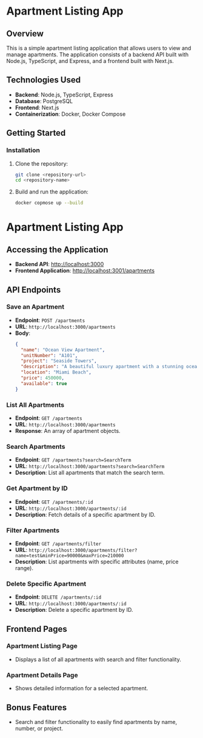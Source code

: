 # Apartment Listing App

## Overview
This is a simple apartment listing application that allows users to view and manage apartments. The application consists of a backend API built with Node.js, TypeScript, and Express, and a frontend built with Next.js.

## Technologies Used
- **Backend**: Node.js, TypeScript, Express
- **Database**: PostgreSQL
- **Frontend**: Next.js
- **Containerization**: Docker, Docker Compose

## Getting Started

### Installation
1. Clone the repository:
   ```bash
   git clone <repository-url>
   cd <repository-name>
2. Build and run the application:
   ```bash
   docker copmose up --build
 # Apartment Listing App

## Accessing the Application
- **Backend API**: [http://localhost:3000](http://localhost:3000)
- **Frontend Application**: [http://localhost:3001/apartments](http://localhost:3001/apartments)

## API Endpoints

### Save an Apartment
- **Endpoint**: `POST /apartments`
- **URL**: `http://localhost:3000/apartments`
- **Body**:
  ```json
  {
    "name": "Ocean View Apartment",
    "unitNumber": "A101",
    "project": "Seaside Towers",
    "description": "A beautiful luxury apartment with a stunning ocean view.",
    "location": "Miami Beach",
    "price": 450000,
    "available": true
  }


### List All Apartments
- **Endpoint**: `GET /apartments`
- **URL**: `http://localhost:3000/apartments`
- **Response**: An array of apartment objects.

### Search Apartments
- **Endpoint**: `GET /apartments?search=SearchTerm`
- **URL**: `http://localhost:3000/apartments?search=SearchTerm`
- **Description**: List all apartments that match the search term.

### Get Apartment by ID
- **Endpoint**: `GET /apartments/:id`
- **URL**: `http://localhost:3000/apartments/:id`
- **Description**: Fetch details of a specific apartment by ID.

### Filter Apartments
- **Endpoint**: `GET /apartments/filter`
- **URL**: `http://localhost:3000/apartments/filter?name=test&minPrice=90000&maxPrice=210000`
- **Description**: List apartments with specific attributes (name, price range).

### Delete Specific Apartment
- **Endpoint**: `DELETE /apartments/:id`
- **URL**: `http://localhost:3000/apartments/:id`
- **Description**: Delete a specific apartment by ID.

## Frontend Pages

### Apartment Listing Page
- Displays a list of all apartments with search and filter functionality.

### Apartment Details Page
- Shows detailed information for a selected apartment.

## Bonus Features
- Search and filter functionality to easily find apartments by name, number, or project.

   
